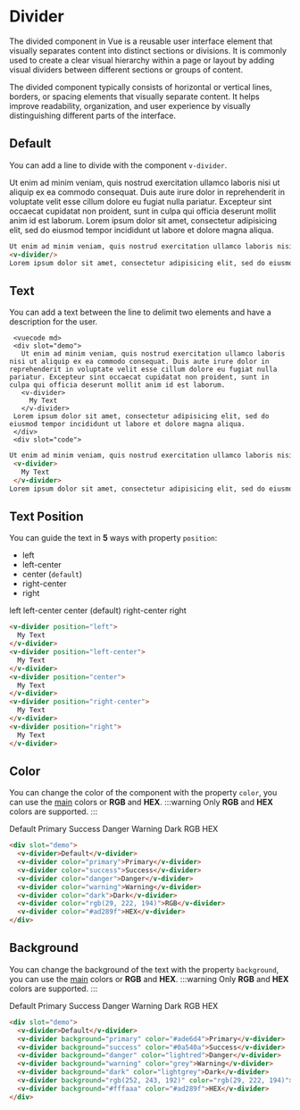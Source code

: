 # Divider

<box header>

 The divided component in Vue is a reusable user interface element that visually separates content into distinct sections or divisions. It is commonly used to create a clear visual hierarchy within a page or layout by adding visual dividers between different sections or groups of content.
 
 The divided component typically consists of horizontal or vertical lines, borders, or spacing elements that visually separate content. It helps improve readability, organization, and user experience by visually distinguishing different parts of the interface.

</box>

<box>

## Default

You can add a line to divide with the component `v-divider`.

<vuecode md>
<div slot="demo">
 Ut enim ad minim veniam, quis nostrud exercitation ullamco laboris nisi ut aliquip ex ea commodo consequat. Duis aute irure dolor in reprehenderit in voluptate velit esse cillum dolore eu fugiat nulla pariatur. Excepteur sint occaecat cupidatat non proident, sunt in culpa qui officia deserunt mollit anim id est laborum.
  <v-divider/>
Lorem ipsum dolor sit amet, consectetur adipisicing elit, sed do eiusmod tempor incididunt ut labore et dolore magna aliqua.
</div>
<div slot="code">

```html
Ut enim ad minim veniam, quis nostrud exercitation ullamco laboris nisi ut aliquip ex ea commodo consequat. Duis aute irure dolor in reprehenderit in voluptate velit esse cillum dolore eu fugiat nulla pariatur. Excepteur sint occaecat cupidatat non proident, sunt in culpa qui officia deserunt mollit anim id est laborum.
<v-divider/>
Lorem ipsum dolor sit amet, consectetur adipisicing elit, sed do eiusmod tempor incididunt ut labore et dolore magna aliqua.
```

</div>
</vuecode>
</box>

<box>

## Text

You can add a text between the line to delimit two elements and have a description for the user.

     <vuecode md>
     <div slot="demo">
       Ut enim ad minim veniam, quis nostrud exercitation ullamco laboris nisi ut aliquip ex ea commodo consequat. Duis aute irure dolor in reprehenderit in voluptate velit esse cillum dolore eu fugiat nulla    pariatur. Excepteur sint occaecat cupidatat non proident, sunt in culpa qui officia deserunt mollit anim id est laborum.
       <v-divider>
         My Text
       </v-divider>
     Lorem ipsum dolor sit amet, consectetur adipisicing elit, sed do eiusmod tempor incididunt ut labore et dolore magna aliqua.
     </div>
     <div slot="code">

 ```html
 Ut enim ad minim veniam, quis nostrud exercitation ullamco laboris nisi ut aliquip ex ea commodo consequat. Duis aute irure dolor in reprehenderit in voluptate velit esse cillum dolore eu fugiat nulla pariatur. Excepteur sint occaecat cupidatat non proident, sunt in culpa qui officia deserunt mollit anim id est laborum.
  <v-divider>
    My Text
  </v-divider>
 Lorem ipsum dolor sit amet, consectetur adipisicing elit, sed do eiusmod tempor incididunt ut labore et dolore magna aliqua.
 ```

 </div>
 </vuecode>
 </box>


 <box>

## Text Position

You can guide the text in **5** ways with property `position`:

- left
- left-center
- center (`default`)
- right-center
- right

<vuecode md>
<div slot="demo">
  <v-divider position="left">
    left
  </v-divider>
  <v-divider position="left-center">
    left-center
  </v-divider>
  <v-divider>
    center (default)
  </v-divider>
  <v-divider position="right-center">
    right-center
  </v-divider>
  <v-divider position="right">
    right
  </v-divider>
</div>
<div slot="code">

```html
<v-divider position="left">
  My Text
</v-divider>
<v-divider position="left-center">
  My Text
</v-divider>
<v-divider position="center">
  My Text
</v-divider>
<v-divider position="right-center">
  My Text
</v-divider>
<v-divider position="right">
  My Text
</v-divider>
```

</div>
</vuecode>
</box>

<box>

## Color

You can change the color of the component with the property `color`, you can use the [main](/theme/) colors or **RGB** and **HEX**.
:::warning
  Only **RGB** and **HEX** colors are supported.
:::

<vuecode md>
<div slot="demo">
  <v-divider>Default</v-divider>
  <v-divider color="primary">Primary</v-divider>
  <v-divider color="success">Success</v-divider>
  <v-divider color="danger">Danger</v-divider>
  <v-divider color="warning">Warning</v-divider>
  <v-divider color="dark">Dark</v-divider>
  <v-divider color="rgb(29, 222, 194)">RGB</v-divider>
  <v-divider color="#ad289f">HEX</v-divider>
</div>
<div slot="code">

```html
<div slot="demo">
  <v-divider>Default</v-divider>
  <v-divider color="primary">Primary</v-divider>
  <v-divider color="success">Success</v-divider>
  <v-divider color="danger">Danger</v-divider>
  <v-divider color="warning">Warning</v-divider>
  <v-divider color="dark">Dark</v-divider>
  <v-divider color="rgb(29, 222, 194)">RGB</v-divider>
  <v-divider color="#ad289f">HEX</v-divider>
</div>
```

</div>
</vuecode>
</box>


<box>

## Background

You can change the background of the text with the property `background`, you can use the [main](/theme/) colors or **RGB** and **HEX**.
:::warning
  Only **RGB** and **HEX** colors are supported.
:::

<vuecode md>
<div slot="demo">
  <v-divider>Default</v-divider>
  <v-divider background="primary" color="#ade6d4">Primary</v-divider>
  <v-divider background="success" color="#0a540a">Success</v-divider>
  <v-divider background="danger" color="lightred">Danger</v-divider>
  <v-divider background="warning" color="grey">Warning</v-divider>
  <v-divider background="dark" color="lightgrey">Dark</v-divider>
  <v-divider background="rgb(252, 243, 192)" color="rgb(29, 222, 194)">RGB</v-divider>
  <v-divider background="#fffaaa" color="#ad289f">HEX</v-divider>
</div>
<div slot="code">

```html
<div slot="demo">
  <v-divider>Default</v-divider>
  <v-divider background="primary" color="#ade6d4">Primary</v-divider>
  <v-divider background="success" color="#0a540a">Success</v-divider>
  <v-divider background="danger" color="lightred">Danger</v-divider>
  <v-divider background="warning" color="grey">Warning</v-divider>
  <v-divider background="dark" color="lightgrey">Dark</v-divider>
  <v-divider background="rgb(252, 243, 192)" color="rgb(29, 222, 194)">RGB</v-divider>
  <v-divider background="#fffaaa" color="#ad289f">HEX</v-divider>
</div>
```

</div>
</vuecode>
</box>


<box>
